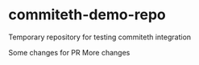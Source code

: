 # commiteth-demo-repo
Temporary repository for testing commiteth integration

Some changes for PR
More changes
